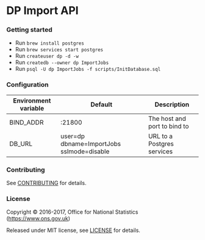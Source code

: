 DP Import API
==============


### Getting started
* Run ```brew install postgres```
* Run ```brew services start postgres```
* Run ```createuser dp -d -w```
* Run ```createdb --owner dp ImportJobs```
* Run ```psql -U dp ImportJobs -f scripts/InitDatabase.sql```

### Configuration

| Environment variable | Default                                   | Description
| -------------------- | ----------------------------------------- | -----------
| BIND_ADDR            | :21800                                    | The host and port to bind to
| DB_URL               | user=dp dbname=ImportJobs sslmode=disable | URL to a Postgres services

### Contributing

See [CONTRIBUTING](CONTRIBUTING.md) for details.

### License

Copyright © 2016-2017, Office for National Statistics (https://www.ons.gov.uk)

Released under MIT license, see [LICENSE](LICENSE.md) for details.
